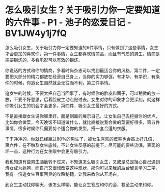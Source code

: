 # 怎么吸引女生？关于吸引力你一定要知道的六件事 - P1 - 池子的恋爱日记 - BV1JW4y1j7fQ

怎么吸引女生，关于吸引力你一定要知道的6件事情，只有做到了这些事情，女生才会更加的喜欢你，第一件事情，女生都喜欢情商高，而且有气质的男生，情商是需要锻炼的，多看电影可以有效的锻炼。

你说话的方式和你的情商，多看时尚杂志可以找到最适合你的风格，第二件，一定要把大部分的精力都放在经营自己身上，当你的实力够强，有才华，有学识，有条件的时候，你追女生自然就会无往而不利，第三件事情。

追女生的时候，不要太把自己当回事了，有时候你的脸皮和面子，可以稍微的放一放，不要不好意思，后着脸皮主动点贴过去，女生对你的印象才会更深刻，就这样你吸引女生的机会才会更多，第四件，吸引女生最好的方式。

不是直接跟女生说你哪里好，而是侧面的展示自己，让女生自己去挖掘你的优点，比如你会做菜，今天晚饭不知道做什么，就比直接说我会做的菜要好得多，第五件事情，很多时候你只需要剪个适合你的发型，搭一套合适的衣服。

干干净净的，你就已经赢过80%的男生了，被女生喜欢的概率也会高上好几倍，第六件，在不触及女生底线，不让女生反感的前提下，尽可能的耍些流氓，表现的坏一点，这种行为在女生眼中会更有吸引力。

我也知道有些男生脑筋转不过来，不知道怎么吸引女生，又或是总是担心自己遇到渣女成为舔狗，而自己又很想改变这种现状，那你可以来我的后台留言学习二字，我有一份追女生百事百灵的攻略秘籍，让我来教你从开场白。

到女生主动找你聊天，该怎么样聊，能让女生答应和你约会，甚至主动来约你。